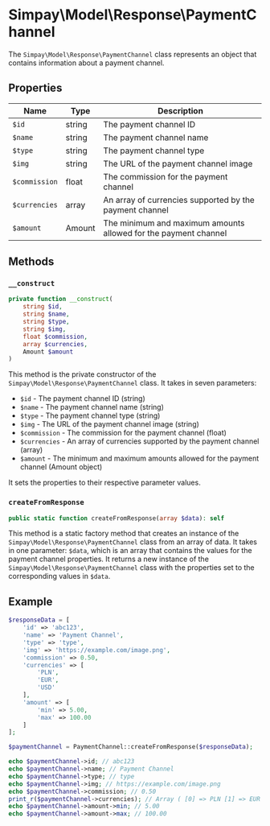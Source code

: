 # Simpay\Model\Response\PaymentChannel

The `Simpay\Model\Response\PaymentChannel` class represents an object that contains information about a payment channel.

## Properties

| Name | Type | Description |
|------|------|-------------|
| `$id` | string | The payment channel ID |
| `$name` | string | The payment channel name |
| `$type` | string | The payment channel type |
| `$img` | string | The URL of the payment channel image |
| `$commission` | float | The commission for the payment channel |
| `$currencies` | array | An array of currencies supported by the payment channel |
| `$amount` | Amount | The minimum and maximum amounts allowed for the payment channel |

## Methods

### `__construct`

```php
private function __construct(
    string $id,
    string $name,
    string $type,
    string $img,
    float $commission,
    array $currencies,
    Amount $amount
)
```

This method is the private constructor of the `Simpay\Model\Response\PaymentChannel` class. It takes in seven parameters:

* `$id` - The payment channel ID (string)
* `$name` - The payment channel name (string)
* `$type` - The payment channel type (string)
* `$img` - The URL of the payment channel image (string)
* `$commission` - The commission for the payment channel (float)
* `$currencies` - An array of currencies supported by the payment channel (array)
* `$amount` - The minimum and maximum amounts allowed for the payment channel (Amount object)

It sets the properties to their respective parameter values.

### `createFromResponse`

```php
public static function createFromResponse(array $data): self
```

This method is a static factory method that creates an instance of the `Simpay\Model\Response\PaymentChannel` class from an array of data. It takes in one parameter: `$data`, which is an array that contains the values for the payment channel properties. It returns a new instance of the `Simpay\Model\Response\PaymentChannel` class with the properties set to the corresponding values in `$data`.

## Example

```php
$responseData = [
    'id' => 'abc123',
    'name' => 'Payment Channel',
    'type' => 'type',
    'img' => 'https://example.com/image.png',
    'commission' => 0.50,
    'currencies' => [
        'PLN',
        'EUR',
        'USD'
    ],
    'amount' => [
        'min' => 5.00,
        'max' => 100.00
    ]
];

$paymentChannel = PaymentChannel::createFromResponse($responseData);

echo $paymentChannel->id; // abc123
echo $paymentChannel->name; // Payment Channel
echo $paymentChannel->type; // type
echo $paymentChannel->img; // https://example.com/image.png
echo $paymentChannel->commission; // 0.50
print_r($paymentChannel->currencies); // Array ( [0] => PLN [1] => EUR [2] => USD )
echo $paymentChannel->amount->min; // 5.00
echo $paymentChannel->amount->max; // 100.00
```